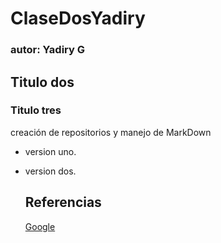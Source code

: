 # ClaseDosYadiry
### autor: Yadiry G
## Titulo dos 
### Titulo tres 

creación de repositorios y manejo de MarkDown
- version uno.
- version dos.


  ## Referencias
  [Google](https://www.google.com) 
